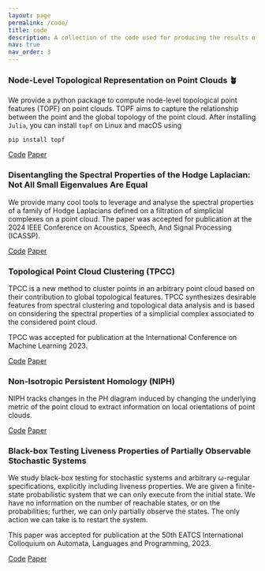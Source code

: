 ```yaml
---
layout: page
permalink: /code/
title: code
description: A collection of the code used for producing the results of my papers.
nav: true
nav_order: 3
---
```


### Node-Level Topological Representation on Point Clouds :potted_plant:

We provide a python package to compute node-level topological point features (TOPF) on point clouds.
TOPF aims to capture the relationship between the point and the global topology of the point cloud.
After installing `Julia`, you can install `topf` on Linux and macOS using

    pip install topf

[Code](https://github.com/vincent-grande/topf)
[Paper](https://arxiv.org/abs/2406.02300)

### Disentangling the Spectral Properties of the Hodge Laplacian: Not All Small Eigenvalues Are Equal

We provide many cool tools to leverage and analyse the spectral properties of a family of Hodge Laplacians defined on a filtration of simplicial complexes on a point cloud. The paper was accepted for publication at the 2024 IEEE Conference on Acoustics, Speech, And Signal Processing (ICASSP).

<a href='https://git.rwth-aachen.de/netsci/2024-disentangling-the-spectral-properties-of-the-hodge-laplacian'>Code</a>
<a href='https://arxiv.org/abs/2311.14427'>Paper</a>

### Topological Point Cloud Clustering (TPCC)

TPCC is a new method to cluster points in an arbitrary point cloud based on their contribution to global topological features. TPCC synthesizes desirable features from spectral clustering and topological data analysis and is based on considering the spectral properties of a simplicial complex associated to the considered point cloud.

TPCC was accepted for publication at the International Conference on Machine Learning 2023.

<a href='https://git.rwth-aachen.de/netsci/publication-2023-topological-point-cloud-clustering'>Code</a>
<a href='https://arxiv.org/abs/2303.16716'>Paper</a>

### Non-Isotropic Persistent Homology (NIPH)

NIPH tracks changes in the PH diagram induced by changing the underlying metric of the point cloud to extract information on local orientations of point clouds.

<a href='https://git.rwth-aachen.de/netsci/publication-2023-non-isotropic-persistent-homology'>Code</a>
<a href='https://arxiv.org/abs/2310.16437'>Paper</a>

### Black-box Testing Liveness Properties of Partially Observable Stochastic Systems

We study black-box testing for stochastic systems and arbitrary ω-regular specifications, explicitly including liveness properties. We are given a finite-state probabilistic system that we can only execute from the initial state. We have no information on the number of reachable states, or on the probabilities; further, we can only partially observe the states. The only action we can take is to restart the system.

This paper was accepted for publication at the 50th EATCS International Colloquium on Automata,
Languages and Programming, 2023.

<a href='https://git.rwth-aachen.de/netsci/restarting-markov-chains-experiments'>Code</a>
<a href='https://arxiv.org/pdf/2303.03292.pdf'>Paper</a>

